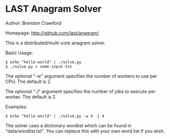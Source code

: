 LAST Anagram Solver
===================

Author: Brendon Crawford <brendon at last vc>

Homepage: http://github.com/last/anagram/

This is a distributed/multi-core anagram solver.

Basic Usage:

    $ echo "hello world" | ./solve.py
    $ ./solve.py < some-input.txt

The optional "-w" argument specifies the number of
workers to use per CPU. The default is 2.

The optional "-j" argument specifies the number of
jobs to execute per worker. The default is 2.

Examples:

    $ echo "hello world" | ./solve.py -w 4 -j 4

The solver uses a dictionary wordlist which can be found
in "data/wordlist.txt". You can replace this with your own
word list if you wish.
